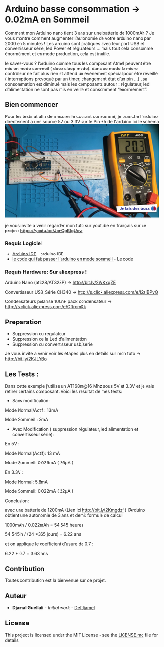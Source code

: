 # Arduino basse consommation -> 0.02mA en Sommeil
 Comment mon Arduino nano tient 3 ans sur une batterie de 1000mAh ?
Je vous montre comment augmenter l’autonomie de votre arduino nano par 2000 en 5 minutes !
Les arduino sont pratiques avec leur port USB et convertisseur série, led Power et régulateurs … mais tout cela consomme énormément et en mode production, cela est inutile.


le savez-vous ?
l’arduino comme tous les composant Atmel peuvent être mis en mode sommeil ( deep sleep mode).
dans ce mode le micro contrôleur ne fait plus rien et attend un événement spécial pour être réveillé ( interruptions provoqué par un timer, changement état d’un pin …) ,  sa  consommation est diminué mais les composants autour : régulateur, led d’alimentation ne sont pas mis en veille et consomment “énormément”.

## Bien commencer

Pour les tests at afin de mesurer le courant consommé, je branche l'arduino directement a une source 5V ou 3.3V sur le Pin +5 de l'arduino
ici le schema
![Schema ](test_5V_simple.jpg?raw=true "schema test")


je vous invite a venir regarder mon tuto sur youtube en français sur ce projet : https://youtu.be/JonCgBIgUcw

### Requis Logiciel
* [Arduino IDE](https://www.arduino.cc) - arduino IDE
* [le code qui fait passer l'arduino en mode sommeil ](Blink_Sleep_mode/Blink_Sleep_mode.ino) - Le code

### Requis Hardware: Sur aliexpress !
Arduino Nano (at328/AT328P) ->  http://bit.ly/2WKxqZE

Convertisseur USB_Série CH340 -> http://s.click.aliexpress.com/e/l2zlBPvQ

Condensateurs polarisé 100nF pack condensateur  -> http://s.click.aliexpress.com/e/CftrcmKk



## Preparation
* Suppression du regulateur
* Suppression de la Led d'alimentation
* Suppression du convertisseur usb/serie

Je vous invite a venir voir les étapes plus en details sur mon tuto -> http://bit.ly/2KJLYBo


## Les Tests : 

Dans cette exemple j’utilise un AT168m@16 Mhz sous 5V et 3.3V et je vais retirer certains composant.
Voici les résultat de mes tests:

 * Sans modification:

Mode Normal/Actif : 13mA

Mode Sommeil : 3mA

 * Avec Modification ( suppression régulateur, led alimentation et convertisseur série):

En 5V : 

Mode Normal(Actif):  13 mA

Mode Sommeil: 0.026mA ( 26µA )

En 3.3V : 

Mode Normal:  5.8mA

Mode Sommeil: 0.022mA ( 22µA )

Conclusion:

avec une batterie de 1200mA (Lien ici http://bit.ly/2Kmgdzf )  l’Arduino obtient une autonomie de 3 ans et demi:
formule de calcul:

1000mAh / 0.022mAh = 54 545 heures 

54 545 h / (24 *365 jours) = 6.22 ans 

et on applique le coefficient d’usure de  0.7 : 

6.22 * 0.7 =  3.63 ans



## Contribution

Toutes contribution est la bienvenue sur ce projet.


## Auteur

* **Djamal Guellati** - *Initial work* - [Defdjamel](https://github.com/Defdjamel)


## License

This project is licensed under the MIT License - see the [LICENSE.md](LICENSE.md) file for details
